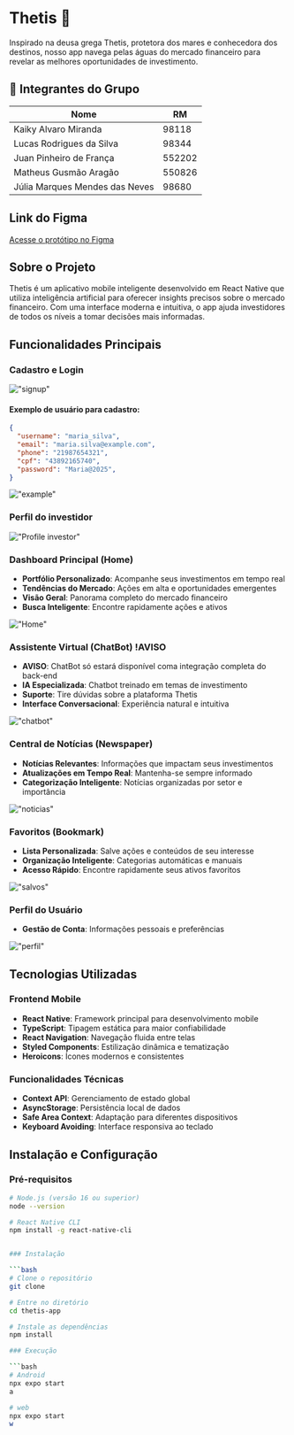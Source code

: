 # Thetis 🌊

Inspirado na deusa grega Thetis, protetora dos mares e conhecedora dos destinos, nosso app navega pelas águas do mercado financeiro para revelar as melhores oportunidades de investimento.

## 👥 Integrantes do Grupo

| Nome                           | RM     |
| ------------------------------ | ------ |
| Kaiky Alvaro Miranda           | 98118  |
| Lucas Rodrigues da Silva       | 98344  |
| Juan Pinheiro de França        | 552202 |
| Matheus Gusmão Aragão          | 550826 |
| Júlia Marques Mendes das Neves | 98680  |

## Link do Figma

[Acesse o protótipo no Figma](https://www.figma.com/design/oGfWj2j5WEkm9pEF7GFH7I/Challenge-2025?node-id=137-431&t=YV3Ia2b5E7Stu59J-1)

## Sobre o Projeto

Thetis é um aplicativo mobile inteligente desenvolvido em React Native que utiliza inteligência artificial para oferecer insights precisos sobre o mercado financeiro. Com uma interface moderna e intuitiva, o app ajuda investidores de todos os níveis a tomar decisões mais informadas.

## Funcionalidades Principais

### Cadastro e Login
!["signup"](./assets/image-6.png)

#### Exemplo de usuário para cadastro:
````json
{
  "username": "maria_silva",
  "email": "maria.silva@example.com",
  "phone": "21987654321",
  "cpf": "43892165740",
  "password": "Maria@2025",
}

````
!["example"](./assets/image-7.png)

### Perfil do investidor
!["Profile investor"](./assets/image-8.png)
### Dashboard Principal (Home)

- **Portfólio Personalizado**: Acompanhe seus investimentos em tempo real
- **Tendências do Mercado**: Ações em alta e oportunidades emergentes
- **Visão Geral**: Panorama completo do mercado financeiro
- **Busca Inteligente**: Encontre rapidamente ações e ativos

!["Home"](./assets/image.png)

### Assistente Virtual (ChatBot) !AVISO

- **AVISO**: ChatBot só estará disponível coma integração completa do back-end
- **IA Especializada**: Chatbot treinado em temas de investimento
- **Suporte**: Tire dúvidas sobre a plataforma Thetis
- **Interface Conversacional**: Experiência natural e intuitiva

!["chatbot"](./assets/image-3.png)

### Central de Notícias (Newspaper)

- **Notícias Relevantes**: Informações que impactam seus investimentos
- **Atualizações em Tempo Real**: Mantenha-se sempre informado
- **Categorização Inteligente**: Notícias organizadas por setor e importância

!["noticias"](./assets/image-2.png)

### Favoritos (Bookmark)

- **Lista Personalizada**: Salve ações e conteúdos de seu interesse
- **Organização Inteligente**: Categorias automáticas e manuais
- **Acesso Rápido**: Encontre rapidamente seus ativos favoritos

!["salvos"](./assets/image-bookmark.png)

### Perfil do Usuário

- **Gestão de Conta**: Informações pessoais e preferências

!["perfil"](./assets/image-5.png)

## Tecnologias Utilizadas

### Frontend Mobile

- **React Native**: Framework principal para desenvolvimento mobile
- **TypeScript**: Tipagem estática para maior confiabilidade
- **React Navigation**: Navegação fluida entre telas
- **Styled Components**: Estilização dinâmica e tematização
- **Heroicons**: Ícones modernos e consistentes

### Funcionalidades Técnicas

- **Context API**: Gerenciamento de estado global
- **AsyncStorage**: Persistência local de dados
- **Safe Area Context**: Adaptação para diferentes dispositivos
- **Keyboard Avoiding**: Interface responsiva ao teclado

## Instalação e Configuração

### Pré-requisitos

````bash
# Node.js (versão 16 ou superior)
node --version

# React Native CLI
npm install -g react-native-cli


### Instalação

```bash
# Clone o repositório
git clone

# Entre no diretório
cd thetis-app

# Instale as dependências
npm install

### Execução

```bash
# Android
npx expo start
a

# web
npx expo start
w

````
